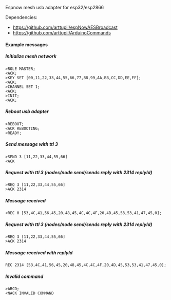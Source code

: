 Espnow mesh usb adapter for esp32/esp2866

Dependencies:
- https://github.com/arttupii/espNowAESBroadcast
- https://github.com/arttupii/ArduinoCommands


#### Example messages
##### Initialize mesh network
```
>ROLE MASTER;
<ACK;
>KEY SET [00,11,22,33,44,55,66,77,88,99,AA,BB,CC,DD,EE,FF];
<ACK;
>CHANNEL SET 1;
<ACK;
>INIT;
<ACK;
```
##### Reboot usb adapter
```
>REBOOT;
<ACK REBOOTING;
<READY;
```
##### Send message with ttl 3
```
>SEND 3 [11,22,33,44,55,66]
<ACK
```
##### Request with ttl 3 (nodes/node send/sends reply with 2314 replyId)
```
>REQ 3 [11,22,33,44,55,66]
>ACK 2314
```

##### Message received
```
<REC 0 [53,4C,41,56,45,20,48,45,4C,4C,4F,20,4D,45,53,53,41,47,45,0];
```
##### Request with ttl 3 (nodes/node send/sends reply with 2314 replyId)
```
>REQ 3 [11,22,33,44,55,66]
>ACK 2314
```
##### Message received with replyId
```
REC 2314 [53,4C,41,56,45,20,48,45,4C,4C,4F,20,4D,45,53,53,41,47,45,0];
```
##### Invalid command
```
>ABCD;
<NACK INVALID COMMAND
```

